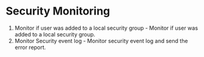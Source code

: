 # Security Monitoring
1. Monitor if user was added to a local security group - Monitor if user was added to a local security group.
2. Monitor Security event log - Monitor security event log and send the error report.